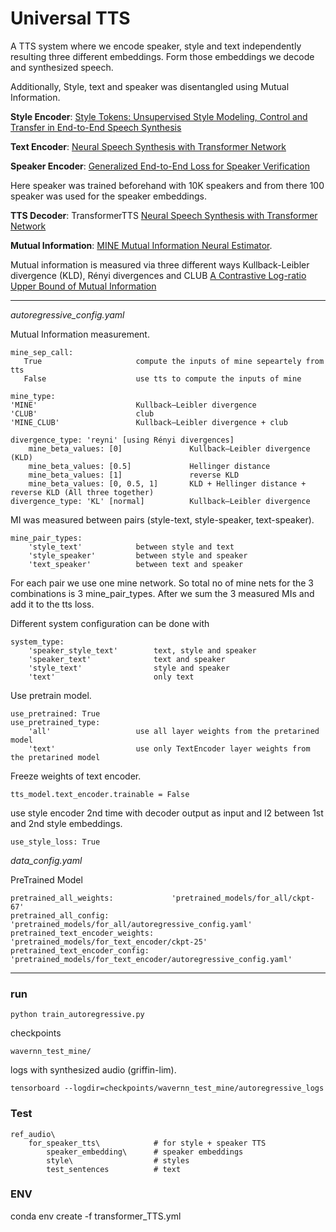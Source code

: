
# Universal TTS
A TTS system where we encode speaker, style and text independently resulting three different embeddings. Form those
embeddings we decode and synthesized speech. 

Additionally, Style, text and speaker was disentangled using Mutual Information. 

**Style Encoder**: [Style Tokens: Unsupervised Style Modeling, Control and Transfer in End-to-End 
Speech Synthesis](https://arxiv.org/abs/1803.09017)

**Text Encoder**: [Neural Speech Synthesis with Transformer Network](https://arxiv.org/abs/1809.08895)

**Speaker Encoder**: [Generalized End-to-End Loss for Speaker Verification](https://arxiv.org/abs/1710.10467)

Here speaker was trained beforehand with 10K speakers and from there 100 speaker was used for the speaker embeddings. 

**TTS Decoder**: TransformerTTS [Neural Speech Synthesis with Transformer Network](https://arxiv.org/abs/1809.08895)

**Mutual Information**: [MINE Mutual Information Neural Estimator](https://arxiv.org/abs/1801.04062).

Mutual information is measured via three different ways Kullback-Leibler divergence (KLD), Rényi divergences and CLUB 
[A Contrastive Log-ratio Upper Bound of Mutual Information](https://arxiv.org/abs/2006.12013)

---
*autoregressive_config.yaml*

Mutual Information measurement.

    mine_sep_call:              
       True                     compute the inputs of mine sepeartely from tts
       False                    use tts to compute the inputs of mine
       
    mine_type:
    'MINE'                      Kullback–Leibler divergence
    'CLUB'                      club
    'MINE_CLUB'                 Kullback–Leibler divergence + club
        
    divergence_type: 'reyni' [using Rényi divergences]
        mine_beta_values: [0]               Kullback–Leibler divergence (KLD)
        mine_beta_values: [0.5]             Hellinger distance
        mine_beta_values: [1]               reverse KLD
        mine_beta_values: [0, 0.5, 1]       KLD + Hellinger distance + reverse KLD (All three together)
    divergence_type: 'KL' [normal]          Kullback–Leibler divergence
    
MI was measured between pairs (style-text, style-speaker, text-speaker).

    mine_pair_types: 
        'style_text'            between style and text
        'style_speaker'         between style and speaker
        'text_speaker'          between text and speaker
    
For each pair we use one mine network. So total no of mine nets for the 3 combinations is 3 mine_pair_types. 
After we sum the 3 measured MIs and add it to the tts loss.
  
Different system configuration can be done with
    
    system_type: 
        'speaker_style_text'        text, style and speaker
        'speaker_text'              text and speaker
        'style_text'                style and speaker
        'text'                      only text

Use pretrain model.

    use_pretrained: True
    use_pretrained_type: 
        'all'                   use all layer weights from the pretarined model
        'text'                  use only TextEncoder layer weights from the pretarined model
        
Freeze weights of text encoder.
    
    tts_model.text_encoder.trainable = False

use style encoder 2nd time with decoder output as input and l2 between 1st and 2nd style embeddings.

    use_style_loss: True
    
*data_config.yaml*

PreTrained Model

    pretrained_all_weights:             'pretrained_models/for_all/ckpt-67'
    pretrained_all_config:              'pretrained_models/for_all/autoregressive_config.yaml'
    pretrained_text_encoder_weights:    'pretrained_models/for_text_encoder/ckpt-25'
    pretrained_text_encoder_config:     'pretrained_models/for_text_encoder/autoregressive_config.yaml'
    
    
---
### run

    python train_autoregressive.py

checkpoints

    wavernn_test_mine/
    
logs with synthesized audio (griffin-lim).

    tensorboard --logdir=checkpoints/wavernn_test_mine/autoregressive_logs

### Test
    ref_audio\
        for_speaker_tts\            # for style + speaker TTS
            speaker_embedding\      # speaker embeddings
            style\                  # styles
            test_sentences          # text

### ENV

conda env create -f transformer_TTS.yml